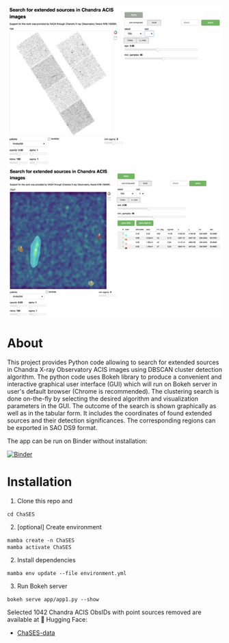 ![](f1.png)

# About

This project provides Python code allowing to search for extended 
sources in Chandra X-ray Observatory ACIS images using 
DBSCAN cluster detection algorithm. The python code uses Bokeh 
library to produce a convenient and interactive 
graphical user interface (GUI) which will run on 
Bokeh server in user's default browser (Chrome is recommended). 
The clustering search is done on-the-fly by selecting 
the desired algorithm and visualization parameters in the GUI. 
The outcome of the search is shown graphically as well as in the 
tabular form. It includes the coordinates of found 
extended sources and their detection significances. 
The corresponding regions can be exported in SAO DS9 format.

The app can be run on Binder without installation:

[![Binder](https://mybinder.org/badge_logo.svg)](https://mybinder.org/v2/gh/ivv101/ChaSES/main?urlpath=/proxy/5006/app)

# Installation

1. Clone this repo and

```
cd ChaSES
```

2. [optional] Create environment

```
mamba create -n ChaSES
mamba activate ChaSES
```

2. Install dependencies

```
mamba env update --file environment.yml
```

3. Run Bokeh server

```
bokeh serve app/app1.py --show
```

Selected 1042 Chandra ACIS ObsIDs with point sources removed are available at 🤗 Hugging Face:

* [ChaSES-data](https://huggingface.co/datasets/oyk100/ChaSES-data)





